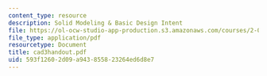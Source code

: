 ```yaml
---
content_type: resource
description: Solid Modeling & Basic Design Intent
file: https://ol-ocw-studio-app-production.s3.amazonaws.com/courses/2-000-how-and-why-machines-work-spring-2002/593f12602d09a943855823264ed6d8e7_cad3handout.pdf
file_type: application/pdf
resourcetype: Document
title: cad3handout.pdf
uid: 593f1260-2d09-a943-8558-23264ed6d8e7
---
```

